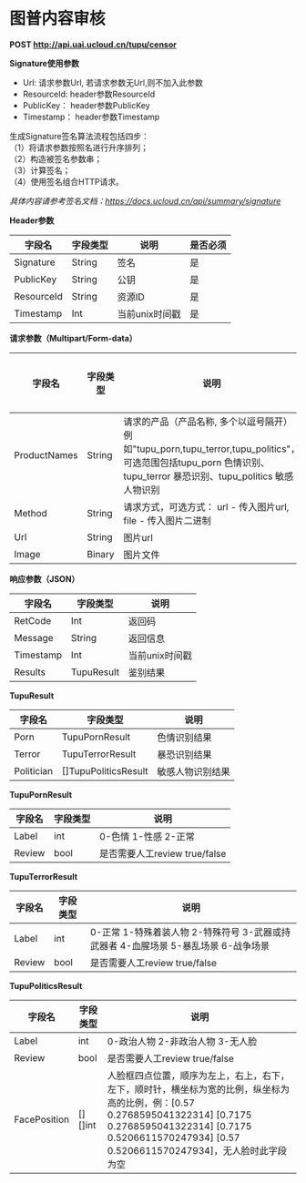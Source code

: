 

#  图普内容审核

**POST http://api.uai.ucloud.cn/tupu/censor**

**Signature使用参数**

- Url: 请求参数Url, 若请求参数无Url,则不加入此参数
- ResourceId: header参数ResourceId
- PublicKey： header参数PublicKey
- Timestamp： header参数Timestamp


生成Signature签名算法流程包括四步：  
（1）将请求参数按照名进行升序排列；  
（2）构造被签名参数串；  
（3）计算签名；  
（4）使用签名组合HTTP请求。  

*具体内容请参考签名文档：https://docs.ucloud.cn/api/summary/signature*

**Header参数**

| 字段名 | 字段类型 | 说明 | 是否必须 |
| ------ | -------- | ---- | -------- |
| Signature | String | 签名 | 是 |
| PublicKey | String | 公钥 | 是 |
| ResourceId | String | 资源ID | 是 |
| Timestamp | Int | 当前unix时间戳 | 是 |

**请求参数（Multipart/Form-data）**

| 字段名 | 字段类型 | 说明 | 是否必须 |
| ------ | -------- | ---- | -------- |
| ProductNames  | String  | 请求的产品（产品名称, 多个以逗号隔开）例如"tupu_porn,tupu_terror,tupu_politics"，可选范围包括tupu_porn 色情识别、tupu_terror 暴恐识别、tupu_politics 敏感人物识别               | 是     |
| Method  | String  | 请求方式，可选方式： url - 传入图片url, file - 传入图片二进制  | 是     |
| Url     | String  | 图片url                                     | 否     |
| Image   | Binary  | 图片文件                                      | 否     |

**响应参数（JSON）**

| 字段名 | 字段类型 | 说明 |
| ------ | -------- | ---- |
| RetCode | Int | 返回码 |
| Message | String | 返回信息 |
| Timestamp | Int | 当前unix时间戳 |
| Results | TupuResult | 鉴别结果 |

**TupuResult**

| 字段名 | 字段类型 | 说明 |
| ------ | -------- | ---- |
| Porn        | TupuPornResult  | 色情识别结果  |
| Terror      | TupuTerrorResult  | 暴恐识别结果  |
| Politician  | []TupuPoliticsResult  | 敏感人物识别结果  |

**TupuPornResult**

| 字段名 | 字段类型 | 说明 |
| ------ | -------- | ---- |
| Label | int | 0-色情 1-性感 2-正常 |
| Review | bool | 是否需要人工review true/false |

**TupuTerrorResult**

| 字段名 | 字段类型 | 说明 |
| ------ | -------- | ---- |
| Label | int | 0-正常 1-特殊着装人物 2-特殊符号 3-武器或持武器者 4-血腥场景 5-暴乱场景 6-战争场景 |
| Review | bool | 是否需要人工review true/false |

**TupuPoliticsResult**

| 字段名 | 字段类型 | 说明 |
| ------ | -------- | ---- |
| Label | int | 0-政治人物 2-非政治人物 3-无人脸 |
| Review | bool | 是否需要人工review true/false |
| FacePosition | [][]int | 人脸框四点位置，顺序为左上，右上，右下，左下，顺时针，横坐标为宽的比例，纵坐标为高的比例，例：[0.57 0.2768595041322314] [0.7175 0.2768595041322314] [0.7175 0.5206611570247934] [0.57 0.5206611570247934]，无人脸时此字段为空 |